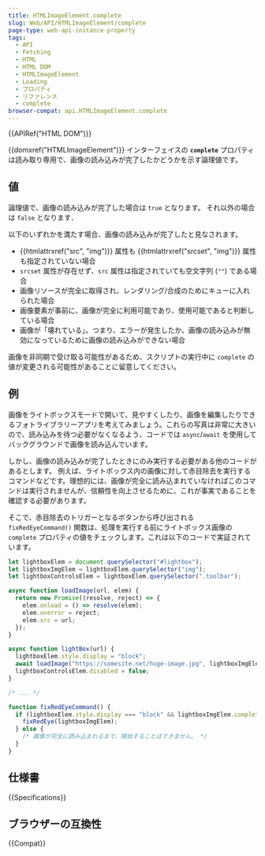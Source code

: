 ```yaml
---
title: HTMLImageElement.complete
slug: Web/API/HTMLImageElement/complete
page-type: web-api-instance-property
tags:
  - API
  - Fetching
  - HTML
  - HTML DOM
  - HTMLImageElement
  - Loading
  - プロパティ
  - リファレンス
  - complete
browser-compat: api.HTMLImageElement.complete
---
```

{{APIRef("HTML DOM")}}

{{domxref("HTMLImageElement")}} インターフェイスの **`complete`** プロパティは読み取り専用で、画像の読み込みが完了したかどうかを示す論理値です。

## 値

論理値で、画像の読み込みが完了した場合は `true` となります。
それ以外の場合は `false` となります．

以下のいずれかを満たす場合、画像の読み込みが完了したと見なされます。

- {{htmlattrxref("src", "img")}} 属性も {{htmlattrxref("srcset", "img")}} 属性も指定されていない場合
- `srcset` 属性が存在せず、`src` 属性は指定されていても空文字列 (`""`) である場合
- 画像リソースが完全に取得され、レンダリング/合成のためにキューに入れられた場合
- 画像要素が事前に、画像が完全に利用可能であり、使用可能であると判断している場合
- 画像が「壊れている」。つまり、エラーが発生したか、画像の読み込みが無効になっているために画像の読み込みができない場合

画像を非同期で受け取る可能性があるため、スクリプトの実行中に `complete` の値が変更される可能性があることに留意してください。

## 例

画像をライトボックスモードで開いて、見やすくしたり、画像を編集したりできるフォトライブラリーアプリを考えてみましょう。これらの写真は非常に大きいので、読み込みを待つ必要がなくなるよう、コードでは `async`/`await` を使用してバックグラウンドで画像を読み込んでいます。

しかし、画像の読み込みが完了したときにのみ実行する必要がある他のコードがあるとします。
例えば、ライトボックス内の画像に対して赤目除去を実行するコマンドなどです。理想的には、画像が完全に読み込まれていなければこのコマンドは実行されませんが、信頼性を向上させるために、これが事実であることを確認する必要があります。

そこで、赤目除去のトリガーとなるボタンから呼び出される `fixRedEyeCommand()` 関数は、処理を実行する前にライトボックス画像の `complete` プロパティの値をチェックします。これは以下のコードで実証されています。

```js
let lightboxElem = document.querySelector("#lightbox");
let lightboxImgElem = lightboxElem.querySelector("img");
let lightboxControlsElem = lightboxElem.querySelector(".toolbar");

async function loadImage(url, elem) {
  return new Promise((resolve, reject) => {
    elem.onload = () => resolve(elem);
    elem.onerror = reject;
    elem.src = url;
  });
}

async function lightBox(url) {
  lightboxElem.style.display = "block";
  await loadImage("https://somesite.net/huge-image.jpg", lightboxImgElem);
  lightboxControlsElem.disabled = false;
}

/* ... */

function fixRedEyeCommand() {
  if (lightboxElem.style.display === "block" && lightboxImgElem.complete) {
    fixRedEye(lightboxImgElem);
  } else {
    /* 画像が完全に読み込まれるまで、開始することはできません。 */
  }
}
```

## 仕様書

{{Specifications}}

## ブラウザーの互換性

{{Compat}}
